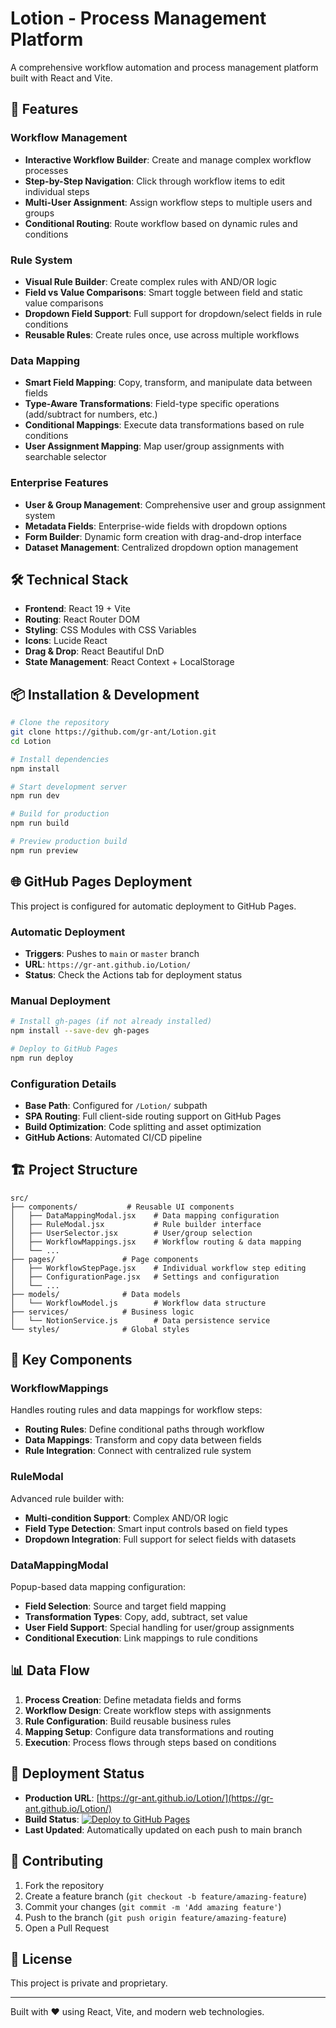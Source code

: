 # Lotion - Process Management Platform

A comprehensive workflow automation and process management platform built with React and Vite.

## 🚀 Features

### Workflow Management
- **Interactive Workflow Builder**: Create and manage complex workflow processes
- **Step-by-Step Navigation**: Click through workflow items to edit individual steps
- **Multi-User Assignment**: Assign workflow steps to multiple users and groups
- **Conditional Routing**: Route workflow based on dynamic rules and conditions

### Rule System
- **Visual Rule Builder**: Create complex rules with AND/OR logic
- **Field vs Value Comparisons**: Smart toggle between field and static value comparisons
- **Dropdown Field Support**: Full support for dropdown/select fields in rule conditions
- **Reusable Rules**: Create rules once, use across multiple workflows

### Data Mapping
- **Smart Field Mapping**: Copy, transform, and manipulate data between fields
- **Type-Aware Transformations**: Field-type specific operations (add/subtract for numbers, etc.)
- **Conditional Mappings**: Execute data transformations based on rule conditions
- **User Assignment Mapping**: Map user/group assignments with searchable selector

### Enterprise Features
- **User & Group Management**: Comprehensive user and group assignment system
- **Metadata Fields**: Enterprise-wide fields with dropdown options
- **Form Builder**: Dynamic form creation with drag-and-drop interface
- **Dataset Management**: Centralized dropdown option management

## 🛠️ Technical Stack

- **Frontend**: React 19 + Vite
- **Routing**: React Router DOM
- **Styling**: CSS Modules with CSS Variables
- **Icons**: Lucide React
- **Drag & Drop**: React Beautiful DnD
- **State Management**: React Context + LocalStorage

## 📦 Installation & Development

```bash
# Clone the repository
git clone https://github.com/gr-ant/Lotion.git
cd Lotion

# Install dependencies
npm install

# Start development server
npm run dev

# Build for production
npm run build

# Preview production build
npm run preview
```

## 🌐 GitHub Pages Deployment

This project is configured for automatic deployment to GitHub Pages.

### Automatic Deployment
- **Triggers**: Pushes to `main` or `master` branch
- **URL**: `https://gr-ant.github.io/Lotion/`
- **Status**: Check the Actions tab for deployment status

### Manual Deployment
```bash
# Install gh-pages (if not already installed)
npm install --save-dev gh-pages

# Deploy to GitHub Pages
npm run deploy
```

### Configuration Details
- **Base Path**: Configured for `/Lotion/` subpath
- **SPA Routing**: Full client-side routing support on GitHub Pages
- **Build Optimization**: Code splitting and asset optimization
- **GitHub Actions**: Automated CI/CD pipeline

## 🏗️ Project Structure

```
src/
├── components/           # Reusable UI components
│   ├── DataMappingModal.jsx    # Data mapping configuration
│   ├── RuleModal.jsx           # Rule builder interface
│   ├── UserSelector.jsx        # User/group selection
│   ├── WorkflowMappings.jsx    # Workflow routing & data mapping
│   └── ...
├── pages/               # Page components
│   ├── WorkflowStepPage.jsx    # Individual workflow step editing
│   ├── ConfigurationPage.jsx   # Settings and configuration
│   └── ...
├── models/              # Data models
│   └── WorkflowModel.js        # Workflow data structure
├── services/            # Business logic
│   └── NotionService.js        # Data persistence service
└── styles/              # Global styles
```

## 🔧 Key Components

### WorkflowMappings
Handles routing rules and data mappings for workflow steps:
- **Routing Rules**: Define conditional paths through workflow
- **Data Mappings**: Transform and copy data between fields
- **Rule Integration**: Connect with centralized rule system

### RuleModal
Advanced rule builder with:
- **Multi-condition Support**: Complex AND/OR logic
- **Field Type Detection**: Smart input controls based on field types
- **Dropdown Integration**: Full support for select fields with datasets

### DataMappingModal
Popup-based data mapping configuration:
- **Field Selection**: Source and target field mapping
- **Transformation Types**: Copy, add, subtract, set value
- **User Field Support**: Special handling for user/group assignments
- **Conditional Execution**: Link mappings to rule conditions

## 📊 Data Flow

1. **Process Creation**: Define metadata fields and forms
2. **Workflow Design**: Create workflow steps with assignments
3. **Rule Configuration**: Build reusable business rules
4. **Mapping Setup**: Configure data transformations and routing
5. **Execution**: Process flows through steps based on conditions

## 🚀 Deployment Status

- **Production URL**: [https://gr-ant.github.io/Lotion/](https://gr-ant.github.io/Lotion/)
- **Build Status**: [![Deploy to GitHub Pages](https://github.com/gr-ant/Lotion/actions/workflows/deploy.yml/badge.svg)](https://github.com/gr-ant/Lotion/actions/workflows/deploy.yml)
- **Last Updated**: Automatically updated on each push to main branch

## 🤝 Contributing

1. Fork the repository
2. Create a feature branch (`git checkout -b feature/amazing-feature`)
3. Commit your changes (`git commit -m 'Add amazing feature'`)
4. Push to the branch (`git push origin feature/amazing-feature`)
5. Open a Pull Request

## 📄 License

This project is private and proprietary.

---

Built with ❤️ using React, Vite, and modern web technologies.